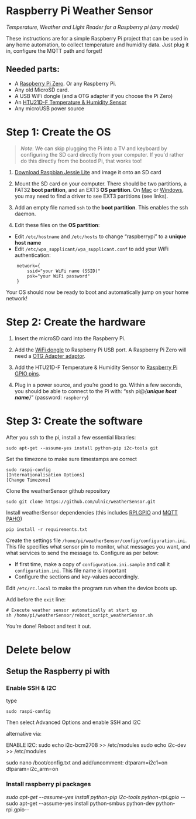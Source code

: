 # Raspberry Pi Weather Sensor

*Temperature, Weather and Light Reader for a Raspberry pi (any model)*

These instructions are for a simple Raspberry Pi project that can be used in any home automation, to collect temperature and humidity data. Just plug it in, configure the MQTT path and forget! 

## Needed parts:

* A [Raspberry Pi Zero](https://www.raspberrypi.org/products/pi-zero/).  Or any Raspberry Pi.
* Any old MicroSD card. 
* A USB WiFi dongle (and a OTG adapter if you choose the Pi Zero)
* An [HTU21D-F Temperature & Humidity Sensor](https://learn.adafruit.com/adafruit-htu21d-f-temperature-humidity-sensor/overview)
* Any microUSB power source


# Step 1: Create the OS

> *Note*: We can skip plugging the Pi into a TV and keyboard by configuring the SD card directly from your computer. If you'd rather do this directly from the booted Pi, that works too!

1. [Download Raspbian Jessie Lite](https://www.raspberrypi.org/downloads/raspbian/) and image it onto an SD card 

2. Mount the SD card on your computer.  There should be two partitions, a FAT32 **boot partition**, and an EXT3 **OS partition**.  On [Mac](https://osxfuse.github.io/) or [Windows](http://www.chrysocome.net/explore2fs), you may need to find a driver to see EXT3 partitions (see links).

3. Add an empty file named `ssh` to the **boot partition**.  This enables the ssh daemon.

4. Edit these files on the **OS partition**:
  * Edit `/etc/hostname` and `/etc/hosts` to change “raspberrypi” to a **unique host name**
  * Edit `/etc/wpa_supplicant/wpa_supplicant.conf` to add your WiFi authentication:

```
    network={
	    ssid="your WiFi name (SSID)"
	    psk="your WiFi password"
    }
```

Your OS should now be ready to boot and automatically jump on your home network!



# Step 2: Create the hardware

1. Insert the microSD card into the Raspberry Pi.

2. Add the [WiFi dongle](https://www.adafruit.com/products/814) to Raspberry Pi USB port.  A Raspberry Pi Zero will need a [OTG Adapter adaptor](https://www.adafruit.com/product/2910).

3. Add the HTU21D-F Temperature & Humidity Sensor to [Raspberry Pi GPIO pins](https://pinout.xyz/). 

4. Plug in a power source, and you’re good to go.  Within a few seconds, you should be able to connect to the Pi with: “ssh pi@*{**unique host name**}*” (password: `raspberry`)



# Step 3: Create the software

After you ssh to the pi, install a few essential libraries:

    sudo apt-get --assume-yes install python-pip i2c-tools git
    
Set the timezone to make sure timestamps are correct

    sudo raspi-config
    [Internationalisation Options]
    [Change Timezone]

Clone the weatherSensor github repository

    sudo git clone https://github.com/ulnic/weatherSensor.git
    
Install weatherSensor dependencies (this includes [RPI.GPIO](https://pypi.python.org/pypi/RPi.GPIO) and [MQTT PAHO](https://github.com/eclipse/paho.mqtt.python))

    pip install -r requirements.txt

Create the settings file `/home/pi/weatherSensor/config/configuration.ini`.  This file specifies what sensor pin to monitor, what messages you want, and what services to send the message to. 
Configure as per below:
* If first time, make a copy of `configuration.ini.sample` and call it `configuration.ini`. This file name is important
* Configure the sections and key-values accordingly. 

Edit `/etc/rc.local` to make the program run when the device boots up.

Add before the `exit` line:

    # Execute weather sensor automatically at start up
    sh /home/pi/weatherSensor/reboot_script_weatherSensor.sh 

You’re done!  Reboot and test it out.




# Delete below
## Setup the Raspberry pi with

### Enable SSH & I2C
type 
```
sudo raspi-config
```
 Then select Advanced Options and enable SSH and I2C

alternative via:

ENABLE I2C:
sudo echo i2c-bcm2708 >> /etc/modules
sudo echo i2c-dev >> /etc/modules

sudo nano /boot/config.txt
and add/uncomment:
	dtparam=i2c1=on
	dtparam=i2c_arm=on



### Install raspberry pi packages
_sudo apt-get --assume-yes install python-pip i2c-tools python-rpi.gpio_
--sudo apt-get --assume-yes install python-smbus python-dev python-rpi.gpio--
